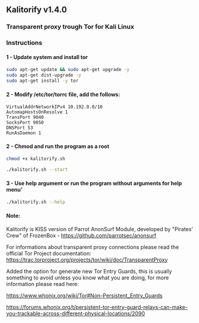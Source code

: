## Kalitorify v1.4.0

### Transparent proxy trough Tor for Kali Linux

 
### Instructions 

#### 1 - Update system and install tor
```bash
sudo apt-get update && sudo apt-get upgrade -y
sudo apt-get dist-upgrade -y
sudo apt-get install -y tor
```

#### 2 - Modify /etc/tor/torrc file, add the follows:
```
VirtualAddrNetworkIPv4 10.192.0.0/10
AutomapHostsOnResolve 1
TransPort 9040
SocksPort 9050
DNSPort 53
RunAsDaemon 1
```

#### 2 - Chmod and run the program as a root
```bash
chmod +x kalitorify.sh

./kalitorify.sh --start 
```
 
#### 3 - Use help argument or run the program without arguments for help menu'
```bash
./kalitorify.sh --help
```



#### Note:
Kalitorify is KISS version of Parrot AnonSurf Module, developed by "Pirates' Crew" of FrozenBox - https://github.com/parrotsec/anonsurf

For informations about transparent proxy connections please read the official Tor Project documentation: https://trac.torproject.org/projects/tor/wiki/doc/TransparentProxy

Added the option for generate new Tor Entry Guards, this is usually something to avoid unless you know what you are doing, for more information please read here: 

https://www.whonix.org/wiki/Tor#Non-Persistent_Entry_Guards 

https://forums.whonix.org/t/persistent-tor-entry-guard-relays-can-make-you-trackable-across-different-physical-locations/2090
